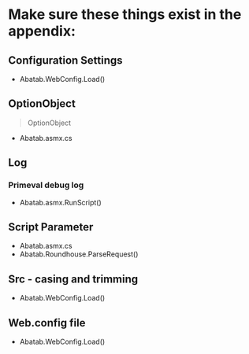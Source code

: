 # Make sure these things exist in the appendix:

## Configuration Settings

* Abatab.WebConfig.Load()

## OptionObject

> <see href="../man/manAppendix.html#optionobject">OptionObject</see>

* Abatab.asmx.cs

## Log

### Primeval debug log

* Abatab.asmx.RunScript()

## Script Parameter

* Abatab.asmx.cs
* Abatab.Roundhouse.ParseRequest()

## Src - casing and trimming

* Abatab.WebConfig.Load()

## Web.config file

* Abatab.WebConfig.Load()
